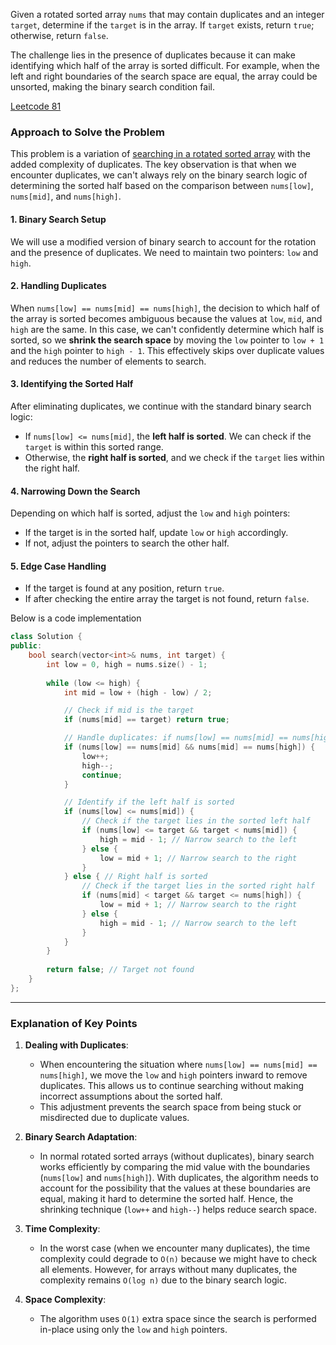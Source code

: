Given a rotated sorted array `nums` that may contain duplicates and an integer `target`, determine if the `target` is in the array. If `target` exists, return `true`; otherwise, return `false`.

The challenge lies in the presence of duplicates because it can make identifying which half of the array is sorted difficult. For example, when the left and right boundaries of the search space are equal, the array could be unsorted, making the binary search condition fail. 

[Leetcode 81](https://leetcode.com/problems/search-in-rotated-sorted-array-ii/description/)

### Approach to Solve the Problem

This problem is a variation of [searching in a rotated sorted array](https://leetcode.com/problems/search-in-rotated-sorted-array/) with the added complexity of duplicates. The key observation is that when we encounter duplicates, we can't always rely on the binary search logic of determining the sorted half based on the comparison between `nums[low]`, `nums[mid]`, and `nums[high]`. 


#### 1. **Binary Search Setup**

We will use a modified version of binary search to account for the rotation and the presence of duplicates. We need to maintain two pointers: `low` and `high`.

#### 2. **Handling Duplicates**

When `nums[low] == nums[mid] == nums[high]`, the decision to which half of the array is sorted becomes ambiguous because the values at `low`, `mid`, and `high` are the same. In this case, we can't confidently determine which half is sorted, so we **shrink the search space** by moving the `low` pointer to `low + 1` and the `high` pointer to `high - 1`. This effectively skips over duplicate values and reduces the number of elements to search.

#### 3. **Identifying the Sorted Half**

After eliminating duplicates, we continue with the standard binary search logic:
- If `nums[low] <= nums[mid]`, the **left half is sorted**. We can check if the `target` is within this sorted range.
- Otherwise, the **right half is sorted**, and we check if the `target` lies within the right half.

#### 4. **Narrowing Down the Search**

Depending on which half is sorted, adjust the `low` and `high` pointers:
- If the target is in the sorted half, update `low` or `high` accordingly.
- If not, adjust the pointers to search the other half.

#### 5. **Edge Case Handling**

- If the target is found at any position, return `true`.
- If after checking the entire array the target is not found, return `false`.


Below is a code implementation
```cpp
class Solution {
public:
    bool search(vector<int>& nums, int target) {
        int low = 0, high = nums.size() - 1;
        
        while (low <= high) {
            int mid = low + (high - low) / 2;

            // Check if mid is the target
            if (nums[mid] == target) return true;

            // Handle duplicates: if nums[low] == nums[mid] == nums[high], we can't determine the sorted half.
            if (nums[low] == nums[mid] && nums[mid] == nums[high]) {
                low++;
                high--;
                continue;
            }

            // Identify if the left half is sorted
            if (nums[low] <= nums[mid]) {
                // Check if the target lies in the sorted left half
                if (nums[low] <= target && target < nums[mid]) {
                    high = mid - 1; // Narrow search to the left
                } else {
                    low = mid + 1; // Narrow search to the right
                }
            } else { // Right half is sorted
                // Check if the target lies in the sorted right half
                if (nums[mid] < target && target <= nums[high]) {
                    low = mid + 1; // Narrow search to the right
                } else {
                    high = mid - 1; // Narrow search to the left
                }
            }
        }
        
        return false; // Target not found
    }
};
```

---

### Explanation of Key Points

1. **Dealing with Duplicates**:
   - When encountering the situation where `nums[low] == nums[mid] == nums[high]`, we move the `low` and `high` pointers inward to remove duplicates. This allows us to continue searching without making incorrect assumptions about the sorted half.
   - This adjustment prevents the search space from being stuck or misdirected due to duplicate values.

2. **Binary Search Adaptation**:
   - In normal rotated sorted arrays (without duplicates), binary search works efficiently by comparing the mid value with the boundaries (`nums[low]` and `nums[high]`). With duplicates, the algorithm needs to account for the possibility that the values at these boundaries are equal, making it hard to determine the sorted half. Hence, the shrinking technique (`low++` and `high--`) helps reduce search space.

3. **Time Complexity**:
   - In the worst case (when we encounter many duplicates), the time complexity could degrade to `O(n)` because we might have to check all elements. However, for arrays without many duplicates, the complexity remains `O(log n)` due to the binary search logic.

4. **Space Complexity**:
   - The algorithm uses `O(1)` extra space since the search is performed in-place using only the `low` and `high` pointers.